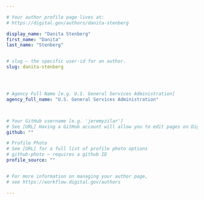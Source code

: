 ```yaml
---

# Your author profile page lives at:
# https://digital.gov/authors/danita-stenberg

display_name: "Danita Stenberg"
first_name: "Danita"
last_name: "Stenberg"


# slug — the specific user-id for an author.
slug: danita-stenberg




# Agency Full Name [e.g. U.S. General Services Administration]
agency_full_name: "U.S. General Services Administration"



# Your GitHub username [e.g. 'jeremyzilar']
# See [URL] Having a GitHub account will allow you to edit pages on DigitalGov. The image used in your GitHub account can also be used to populate your digital.gov profile photo.
github: ""

# Profile Photo
# See [URL] for a full list of profile photo options
# github-photo — requires a github ID
profile_source: ""


# For more information on managing your author page,
# see https://workflow.digital.gov/authors

---
```

